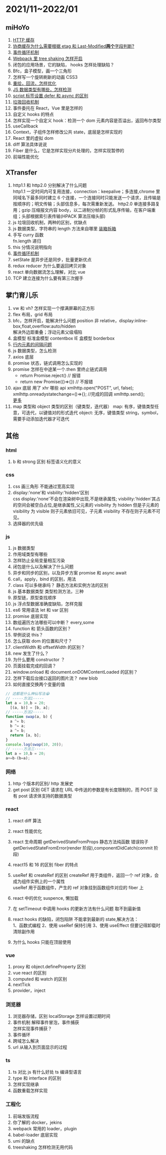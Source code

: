 # 2021/11~2022/01

## miHoYo

1. [HTTP 缓存](/pages/http.html#HTTP缓存)
2. [协商缓存为什么需要根据 etag 和 Last-Modified**两个**字段判断?](/pages/http.html#为什么要有etag)
3. [事件循环机制](/pages/browser.html#事件循环)
4. [Webpack 里 tree shaking 怎样开启](/pages/webpack.html#tree-shaking)
5. 闭包的应用场景，它的缺陷， hooks 怎样处理缺陷？
6. Bfc，盒子模型，画一个三角形
7. 怎样写一个旋转刷新的动画 CSS3
8. [重绘，回流，怎样优化](/pages/browser.html#渲染)
9. [JS 数据类型有哪些，怎样检测](/pages/javascript.html#判断类型)
10. [script 标签设置 defer 和 async 的区别](/pages/javascript.html#script-标签)
11. [垃圾回收机制](/pages/browser.html#垃圾回收机制)
12. 事件委托在 React，Vue 里是怎样的
13. 自定义 hooks 的特点
14. 怎样实现一个自定义 hook：检测一个 dom 元素内容是否溢出，返回布尔类型
15. useCallback
16. Context，子组件怎样修改公共 state，底层是怎样实现的
17. React 里的虚拟 dom
18. diff 算法具体说说
19. Fiber 是什么，它是怎样实现分片处理的，怎样实现暂停的
20. 前端性能优化

## XTransfer

1. http1.1 和 http2.0 分别解决了什么问题  
   http1.1 一定时间内可复用连接，connection：keepalive；多连接,chrome 里同域名下最多同时建立 6 个连接，一个连接同时只能发送一个请求，且传输是按顺序的；明文传输；头部信息多，每次需重新发送。
   http2.0 单连接多路复用；gzip 压缩报文内容 body，以二进制分帧的形式乱序传输，在客户端重组；头部根据索引表传输(HPACK 算法压缩头部)
2. js 垃圾回收机制，两种的区别，优缺点
3. js 数据类型，字符串的 length 方法来自哪里
   [装箱拆箱](/pages/interview.html/#装箱拆箱)
4. 手写 curry 函数  
   fn.length 递归
5. this 分情况说明指向
6. [事件循环机制](/pages/browser.html#事件循环)
7. setState 是异步还是同步，批量更新优点
8. redux reducer 为什么要返回拷贝对象
9. react 单向数据流怎么理解，对比 vue
10. TCP 建立连接为什么要有第三次握手

## 掌门育儿乐

1. vw 和 vh?
   怎样实现一个撑满屏幕的正方形
2. flex 布局，grid 布局
3. bfc，怎样开启，能解决什么问题
   position 非 relative，display:inline-box,float,overflow:auto/hidden  
   解决外边距重叠；浮动元素父级塌陷
4. 盒模型
   标准盒模型 contentbox
   IE 盒模型 borderbox
5. [行内元素的间隔问题](https://www.zhangxinxu.com/wordpress/2012/04/inline-block-space-remove-%E5%8E%BB%E9%99%A4%E9%97%B4%E8%B7%9D/)
6. js 数据类型，怎么检测
7. axios 底层
8. promise 状态，链式调用怎么实现的
9. promise 怎样在中途某一个.then 里终止链式调用
   - return Promise.reject() // 报错
   - return new Promise(()=>{}) // 不报错
10. ajax 底层 用了 xhr 哪些 api
    xmlhttp.open("POST", url, false);
    xmlhttp.onreadystatechange=()=>{}; //完成的回调
    xmlhttp.send();  
    [更多](https://www.cnblogs.com/mingmingruyuedlut/archive/2011/10/18/2216553.html)
11. map 类型和 object 类型的区别（键类型，迭代器）
    map: 有序，键值类型任意，可迭代，以键值对的形式迭代
    object: 无序，键值类型 string，symbol，需要手动添加迭代器才可迭代

## 其他

### html

1.  b 和 strong 区别 标签语义化的意义

### css

1. css 画三角形
   不能通过宽高实现
2. display:'none'和 visbility:'hidden'区别  
   css display:'none'不会在渲染树中出现,不是继承属性; visbility:'hidden'其占的空间会被空白占位,是继承属性,父元素的 visibility 为 hidden 但是子元素的 visibility 为 visible 则子元素依旧可见，子元素 visibility 不存在则子元素不可见。
3. 选择器的优先级

### js

1. js 数据类型
2. 作用域类型有哪些
3. 怎样防止全局变量相互污染
4. 闭包是什么以及解决了什么问题
5. 异步和同步的区别，以及异步方案
   promise 和 async await
6. call，apply，bind 的区别，用法
7. class 可以多继承吗？
   静态方法和实例方法的区别
8. js 基本数据类型
   类型检测方法，三种
9. 原型链，原型查找顺序
10. js 浮点型数据准确度缺陷，怎样克服
11. es6 常用语法
    let 和 var 区别
12. promise 底层实现
13. 数组遍历方法哪些可以中断？ every,some
14. function 和 箭头函数的区别？
15. 举例说说 this？
16. 怎么获取 dom 的位置和尺寸？
17. clientWidth 和 offsetWidth 的区别？
18. new 发生了什么？
19. 为什么要用 constructor ？
20. 页面挂载完成的回调？
21. window.onload 和 document.onDOMContentLoaded 的区别？
22. 怎样下载后台接口返回的图片流？ new blob
23. 如何直接交换两个变量的值

```js
// 这都是什么神仙写法😭
// -----方法1-----
let a = 10,b = 20;
  [(a, b)] = [b, a];
// -----方法2-----
function swap(a, b) {
  a ^= b;
  b ^= a;
  a ^= b;
  return [a, b];
}
console.log(swap(10, 20));
// -----方法三-----
let a = 10,b = 20;
a+=b-(b=a);
```

### 网络

1. http 个版本的区别/ http 发展史
2. get post 区别
   GET 请求在 URL 中传送的参数是有长度限制的，而 POST 没有
   post 请求体支持的数据类型

### react

1. react diff 算法
2. react 性能优化
3. react 生命周期
   getDerivedStateFromProps 静态方法纯函数
   错误钩子 getDerivedStateFromError(render 阶段),componentDidCatch(commit 阶段)
4. react15 和 16 的区别 fiber 的特点
5. useRef 和 createRef 的区别
   createRef 用于类组件，返回一个 ref 对象，会成为组件实例上的一个属性  
   useRef 用于函数组件，产生的 ref 对象挂到函数组件对应的 fiber 上
6. react 中的优化
   suspence, 懒加载

7. 在 setTimeout 中调用 hooks 的更新方法有什么问题
   取不到最新值
8. react hooks 的缺陷，闭包陷阱
   不能拿到最新的 state,解决方法：  
   1、函数式编程
   2、使用 useRef 保持引用
   3、使用 useEffect 但要记得卸载时清除副作用
9. 为什么 hooks 只能在顶层使用

### vue

1. proxy 和 object.defineProperty 区别
2. vue react 的区别
3. computed 和 watch 的区别
4. nextTick
5. provider，inject

### 浏览器

1. 浏览器存储，区别
   localStorage 怎样设置过期时间
2. 事件机制
   解释事件冒泡，事件捕获  
   怎样实现事件捕获？
3. 事件循环
4. 跨域怎么解决
5. url 从输入到页面显示的过程

### ts

1. ts 对比 js 有什么好处
   ts 编译型语言
2. type 和 interface 的区别
3. 怎样实现继承
4. 函数重载怎样实现

### 工程化

1. 前端发版流程
2. 你了解的 docker，jekins
3. webpack 常用的 loader，plugin
4. babel-loader 底层实现
5. umi 的缺点
6. treeshaking 怎样检测无用代码

<!-- <Vssue :title="$title" /> -->
